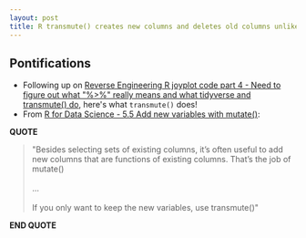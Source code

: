 ```yaml
---
layout: post
title: R transmute() creates new columns and deletes old columns unlike mutate() which add the columns at the end
---
```


## Pontifications

* Following up on [Reverse Engineering R joyplot code part 4 - Need to figure out what "%>%" really means and what tidyverse and transmute() do](http://rolandtanglao.com/2017/07/14/p1-joyplot-example-reverse-engineering-part4-need-to-figure-out-tidyverse-lubridate-transmute/), here's what ```transmute()``` does!
* From [R for Data Science - 5.5  Add new variables with mutate()](http://r4ds.had.co.nz/transform.html#add-new-variables-with-mutate):

**QUOTE**

<blockquote>

"Besides selecting sets of existing columns, it’s often useful to add new columns that are functions of existing columns. That’s the job of mutate()<br /><br />
...<br /><br />
If you only want to keep the new variables, use transmute()"

</blockquote>

**END QUOTE**

